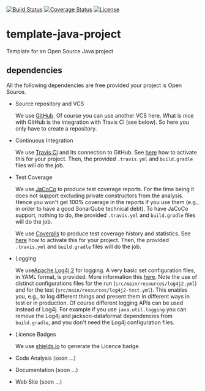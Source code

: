 [![Build Status](https://travis-ci.org/pascalpoizat/template-java-project.svg?branch=master)](https://travis-ci.org/pascalpoizat/template-java-project)
[![Coverage Status](https://coveralls.io/repos/pascalpoizat/template-java-project/badge.svg?branch=master&service=github)](https://coveralls.io/github/pascalpoizat/template-java-project?branch=master)
[![License](https://img.shields.io/badge/license-Apache%20License%202.0-blue.svg)](LICENSE)
# template-java-project
Template for an Open Source Java project

## dependencies

All the following dependencies are free provided your project is Open Source.

- Source repository and VCS

    We use [GitHub](https://github.com/).
    Of course you can use another VCS here.
    What is nice with GitHub is the integration with Travis CI (see below).
    So here you only have to create a repository.

- Continuous Integration

    We use [Travis CI](https://travis-ci.org/) and its connection to GitHub.
    See [here](https://docs.travis-ci.com/user/for-beginners) how to activate this for your project.
    Then, the provided ```.travis.yml``` and ```build.gradle``` files will do the job.

- Test Coverage

    We use [JaCoCo](http://eclemma.org/jacoco/) to produce test coverage reports.
    For the time being it does not support excluding private constructors from the analysis.
    Hence you won't get 100% coverage in the reports if you use them
    (e.g., in order to have a good SonarQube technical debt).
    To have JaCoCo support, nothing to do, the provided ```.travis.yml``` and ```build.gradle``` files will do the job.

    We use [Coveralls](https://coveralls.io/) to produce test coverage history and statistics.
    See [here](https://coveralls.zendesk.com/hc/en-us) how to activate this for your project.
    Then, the provided ```.travis.yml``` and ```build.gradle``` files will do the job.

- Logging

    We use[Apache Log4j 2](http://logging.apache.org/log4j/2.x/) for logging.
    A very basic set configuration files, in YAML format, is provided.
    More information this [here](http://logging.apache.org/log4j/2.x/manual/configuration.html).
    Note the use of distinct configurations files for the run (```src/main/resources/log4j2.yml```) and for the test (```src/main/resources/log4j2-test.yml```).
    This enables you, e.g., to log different things and present them in different ways in test or in production.
    Of course different logging APIs can be used instead of Log4j.
    For example if you use ``java.util.logging`` you can remove the Log4j and jackson-dataformat dependencies from ```build.gradle```, and you don't need the Log4j configuration files.

- Licence Badges

    We use [shields.io](https://img.shields.io) to generate the Licence badge.

- Code Analysis (soon ...)

- Documentation (soon ...)

- Web Site (soon ...)


